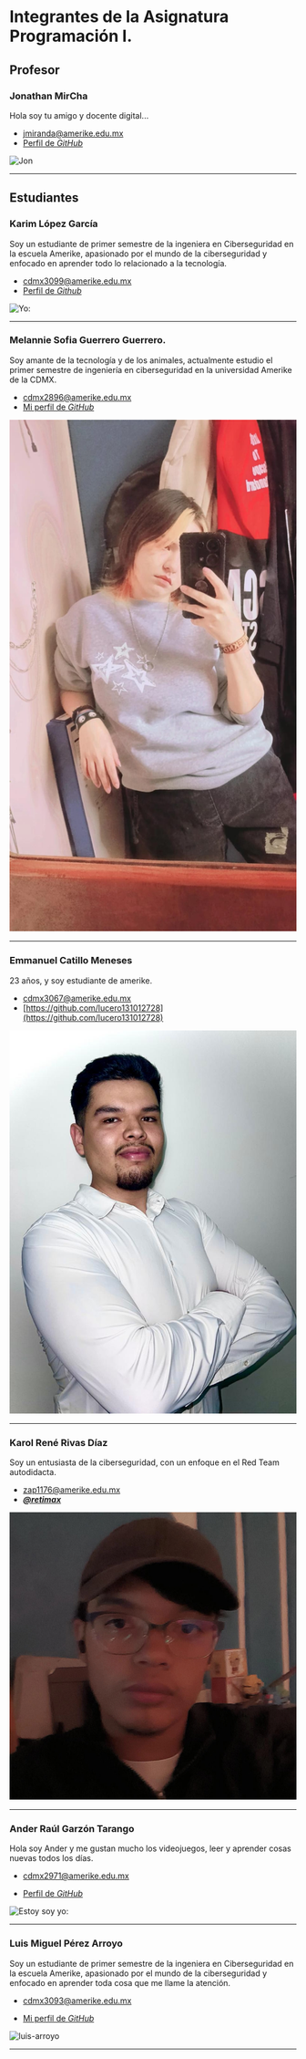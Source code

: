 # Integrantes de la Asignatura Programación I.

## Profesor

### Jonathan MirCha

Hola soy tu amigo y docente digital...

- [jmiranda@amerike.edu.mx](jmiranda@amerike.edu.mx)
- [Perfil de _GitHub_](https://github.com/jonmircha)

![Jon](./img/jonmircha.jpg)

---

## Estudiantes

### Karim López García

Soy un estudiante de primer semestre de la ingeniera en Ciberseguridad en la escuela Amerike, apasionado por el mundo de la ciberseguridad y enfocado en aprender todo lo relacionado a la tecnología.


- [cdmx3099@amerike.edu.mx](cdmx3099@amerike.edu.mx)
- [Perfil de _Github_](https://github.com/kar64623)


![Yo:](https://drive.google.com/file/d/12TeN9Cx8KuvscGj6FJjG0mHhM3bAQhLh/view?usp=drive_link)

---

### Melannie Sofia Guerrero Guerrero.

Soy amante de la tecnología y de los animales, actualmente estudio el primer semestre de ingeniería en ciberseguridad en la universidad Amerike de la CDMX.

- [cdmx2896@amerike.edu.mx](cdmx2896@amerike.edu.mx)
- [Mi perfil de _GitHub_](https://github.com/s1ipm)

![Melannie-Guerrero](./img/melannie-gro.jpeg)

---

### Emmanuel Catillo Meneses

23 años, y soy estudiante de amerike.

- [cdmx3067@amerike.edu.mx](cdmx3067@amerike.edu.mx)
- [https://github.com/lucero131012728](https://github.com/lucero131012728)

![EMMANUEL](<WhatsApp Image 2023-07-28 at 12.04.13 AM (1).jpeg>)

---

### Karol René Rivas Díaz

Soy un entusiasta de la ciberseguridad, con un enfoque en el Red Team autodidacta.

- [zap1176@amerike.edu.mx](zap1176@amerike.edu.mx)
- [_**@retimax**_](https://github.com/retimax)

![Karol Rivas](./img/karolRivas.jpg)

---

### Ander Raúl Garzón Tarango

Hola soy Ander y me gustan mucho los videojuegos, leer y aprender cosas nuevas todos los días.

- [cdmx2971@amerike.edu.mx](cdmx2971@amerike.edu.mx)

- [Perfil de _GitHub_](https://github.com/AnderrGZ)

![Estoy soy yo:](https://media.discordapp.net/attachments/609256353793441809/1289614291993104414/IMG_0691.jpg?ex=66f97667&is=66f824e7&hm=ed3c2ccc2faa0751c548e2b254f4cbdee88544003d18712be3c922df47c55159&=&format=webp&width=507&height=676)

---

### Luis Miguel Pérez Arroyo

Soy un estudiante de primer semestre de la ingeniera en Ciberseguridad en la escuela Amerike, apasionado por el mundo de la ciberseguridad y enfocado en aprender toda cosa que me llame la atención.

- [cdmx3093@amerike.edu.mx](cdmx3093@amerike.edu.mx)

- [Mi perfil de _GitHub_](https://github.com/LuisA731)

![luis-arroyo](https://drive.google.com/thumbnail?id=1q2gqbiEeEcQoYC-3DmjaQlIr29mqjW2i)

---
